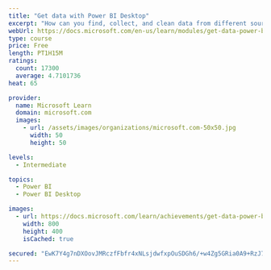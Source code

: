 ```yaml
---
title: "Get data with Power BI Desktop"
excerpt: "How can you find, collect, and clean data from different sources? Power BI is a tool for making sense of your data. You will learn tricks to make data-gathering easier."
webUrl: https://docs.microsoft.com/en-us/learn/modules/get-data-power-bi/
type: course
price: Free
length: PT1H15M
ratings:
  count: 17300
  average: 4.7101736
heat: 65

provider:
  name: Microsoft Learn
  domain: microsoft.com
  images:
    - url: /assets/images/organizations/microsoft.com-50x50.jpg
      width: 50
      height: 50

levels:
  - Intermediate

topics:
  - Power BI
  - Power BI Desktop

images:
  - url: https://docs.microsoft.com/learn/achievements/get-data-power-bi-desktop-social.png
    width: 800
    height: 400
    isCached: true

secured: "EwK7Y4g7nDXOovJMRczfFbfr4xNLsjdwfxpOuSDGh6/+w4Zg5GRia0A9+RzJ7weLHKM4kCOtzclaepXO/LLVPBJcZIg2xzdjpbYRpqwucCsBzibDloQCs9uTVtSObSoBUnXh0XF8KmQsY5IjH3ZIc5r9k1QLFEbw3GCaJIL4+UVTkmPwC9KxnzLIKMfRunB16bYBWajL5jTn4j6xC/rMUWHmP8ePRSmSSHxy6tAsOHi9ZC5axEaiKaJui9IXdd2y6lwjvI6hL6WNglrv29zhbKm53FVBWay7XiP1TMgvdAolE5LUjE+4ckqsVKuZwP04CBvAXxLkfnNCtdllvx6TdTWMQcAVr7gg0z59mm3iTd9hepXXjY2gSTFa7ZWZQpDsnMmBrulZnzI6EALVuwdRhbjAdmXABJqMbwCXVw4zq1whyblPNuRvRt6DheY1ufei;ARyF26VRiEMWoUKmKAkz1A=="
---
```



